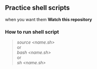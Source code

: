 ## Practice shell scripts
when you want them 
**Watch this repository**

### How to run shell script
> *source <name.sh>* <br />
     or <br />
>*bash <name.sh>* <br />
     or <br />
>*sh <name.sh>* <br />
